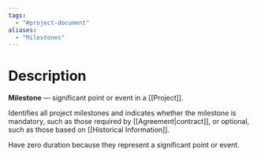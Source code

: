 ```yaml
---
tags:
  - "#project-document"
aliases:
  - "Milestones"
---
```

# Description
**Milestone** — significant point or event in a [[Project]].

Identifies all project milestones and indicates whether the milestone is mandatory, such as those required by [[Agreement|contract]], or optional, such as those based on [[Historical Information]].

Have zero duration because they represent a significant point or event.
